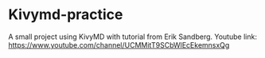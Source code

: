 # Kivymd-practice
A small project using KivyMD with tutorial from Erik Sandberg. Youtube link: https://www.youtube.com/channel/UCMMitT9SCbWlEcEkemnsxQg
